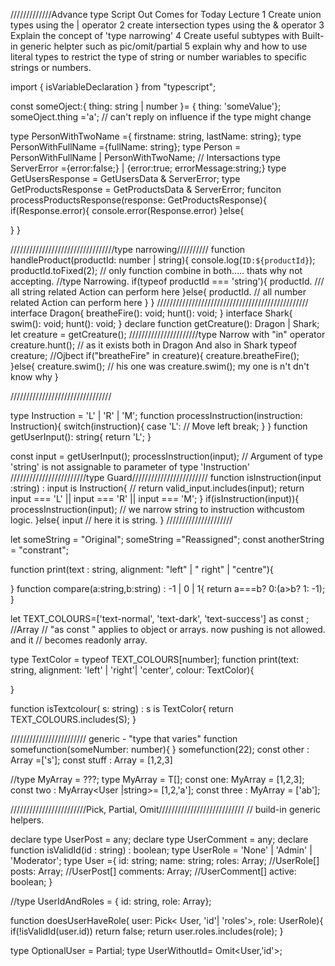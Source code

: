/////////////Advance type Script
             Out Comes for Today Lecture
  1 Create union types using the | operator
  2 create intersection types using the & operator
  3 Explain the concept of 'type narrowing'
  4 Create useful subtypes with Built-in generic helpter such as pic/omit/partial
  5 explain why and how to use literal types to restrict the type of string or number wariables to specific strings or numbers.

  import { isVariableDeclaration } from "typescript";

const someOject:{ thing: string | number }= { thing: 'someValue'};
someOject.thing ='a';
// can't reply on influence if the type might change

type PersonWithTwoName ={ firstname: string, lastName: string};
type PersonWithFullName ={fullName: string};
type Person = PersonWithFullName | PersonWithTwoName;
// Intersactions
type ServerError ={error:false;} | {error:true; errorMessage:string;}
type GetUsersResponse = GetUsersData & ServerError;
type GetProductsResponse = GetProductsData & ServerError;
funciton  processProductsResponse(response: GetProductsResponse){
  if(Response.error){
    console.error(Response.error)
  }else{

  }
}

/////////////////////////////////type narrowing//////////
function handleProduct(productId: number | string){
  console.log(`ID:${productId}`);
  productId.toFixed(2); // only function combine in both..... thats why not accepting.
  //type Narrowing.
  if(typeof productId === 'string'){
    productId. /// all string related Action can perform here
  }else{
   productId. // all number related Action can perform here
  }
}
////////////////////////////////////////////////
interface Dragon{
  breatheFire(): void;
  hunt(): void;
}
interface Shark{
  swim(): void;
  hunt(): void;
}
declare function getCreature(): Dragon | Shark;
let creature = getCreature();
//////////////////////type Narrow with "in" operator
creature.hunt(); // as it exists both in Dragon And also in Shark
typeof creature; //Ojbect
if("breatheFire" in creature){ 
 creature.breatheFire();
}else{
  creature.swim(); // his one was creature.swim(); my one is n't  dn't know why
}

////////////////////////////////

type Instruction = 'L' | 'R' | 'M';
function processInstruction(instruction: Instruction){
  switch(instruction){
    case 'L':
      // Move left
      break;
  }
  }
  function getUserInput(): string{
    return 'L';
  }
  
  const input = getUserInput();
  processInstruction(input); // Argument of type 'string' is not assignable to parameter of type 'Instruction'
    ////////////////////////type Guard////////////////////////
    function isInstruction(input :string) : input is Instruction{
      // return valid_input.includes(input);
      return input === 'L' || input === 'R' || input === 'M';
    }
    if(isInstruction(input)){
      processInstruction(input); // we narrow string to instruction withcustom logic.
      }else{
        input // here it is string.
      }
/////////////////////

let someString = "Original";
someString ="Reassigned";
const anotherString = "constrant";

function print(text : string, alignment: "left" | " right" | "centre"){

}
function compare(a:string,b:string) : -1 | 0 | 1{
  return a===b? 0:(a>b? 1: -1);
}

let TEXT_COLOURS=['text-normal', 'text-dark', 'text-success'] as const ;
//Array<string>
// "as const " applies to object or arrays. now pushing is not allowed. and it
// becomes readonly array.

type TextColor = typeof TEXT_COLOURS[number];
function print(text: string, alignment: 'left' | 'right'| 'center', colour: TextColor){

}

function isTextcolour( s: string) : s is TextColor{
  return TEXT_COLOURS.includes(S);
}

//////////////////////// generic - "type that varies"
function somefunction(someNumber: number){
}
somefunction(22);
const other : Array<string> =['s'];
const stuff : Array<number> = [1,2,3]

//type MyArray = ???;
type MyArray<T> = T[];
const one: MyArray<number> = [1,2,3];
const two : MyArray<User |string>= [1,2,'a'];
const three : MyArray<string> = ['ab'];

////////////////////////Pick, Partial, Omit///////////////////////////
// build-in generic helpers.

declare type UserPost = any;
declare type UserComment = any;
declare function isValidId(id : string) : boolean;
type UserRole = 'None' | 'Admin' | 'Moderator';
type User ={
  id: string;
  name: string;
  roles: Array<UserRole>; //UserRole[]
  posts: Array<UserPost>; //UserPost[]
  comments: Array<UserComment>; //UserComment[]
  active: boolean;
}

//type UserIdAndRoles = { id: string, role: Array<UserRole>};

function doesUserHaveRole( user:  Pick< User, 'id'| 'roles'>, role: UserRole){
  if(!isValidId(user.id)) return false;
  return user.roles.includes(role);
}

type OptionalUser = Partial<User>;
type UserWithoutId= Omit<User,'id'>;


